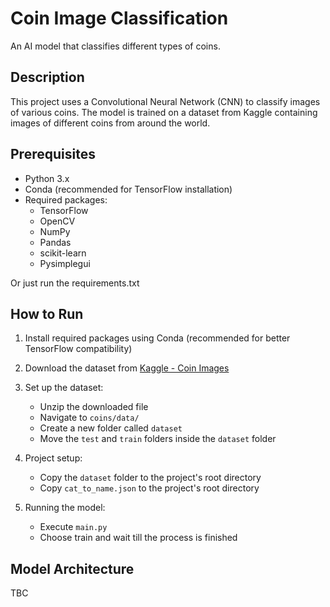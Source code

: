 # Coin Image Classification

An AI model that classifies different types of coins.

## Description

This project uses a Convolutional Neural Network (CNN) to classify images of various coins. The model is trained on a dataset from Kaggle containing images of different coins from around the world.

## Prerequisites

- Python 3.x
- Conda (recommended for TensorFlow installation)
- Required packages:
  - TensorFlow
  - OpenCV
  - NumPy
  - Pandas
  - scikit-learn
  - Pysimplegui

Or just run the requirements.txt

## How to Run

1. Install required packages using Conda (recommended for better TensorFlow compatibility)

2. Download the dataset from [Kaggle - Coin Images](https://www.kaggle.com/datasets/wanderdust/coin-images)

3. Set up the dataset:
   - Unzip the downloaded file
   - Navigate to `coins/data/`
   - Create a new folder called `dataset`
   - Move the `test` and `train` folders inside the `dataset` folder

4. Project setup:
   - Copy the `dataset` folder to the project's root directory
   - Copy `cat_to_name.json` to the project's root directory

5. Running the model:
   - Execute `main.py`
   - Choose train and wait till the process is finished

## Model Architecture

TBC